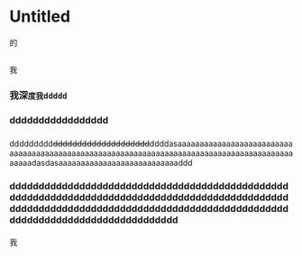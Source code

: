 # Untitled

的

```text

```



我

### 我深`度我ddddd`

### ddddddddddddddddd

### 

ddddddddd~~dddddddddddddddddddd~~ddddasaaaaaaaaaaaaaaaaaaaaaaaaaaaaaaaaaaaaaaaaaaaaaaaaaaaaaaaaaaaaaaaaaaaaaaaaaaaaaaaaaaaaaaaaaaaaaaadasdasaaaaaaaaaaaaaaaaaaaaaaaaaaaddd

### ddddddddddddddddddddddddddddddddddddddddddddddddddddddddddddddddddddddddddddddddddddddddddddddddddddddddddddddddddddddddddddddddddddddddddddddddddddddddddddddddddddddddddddd

#### 





我

